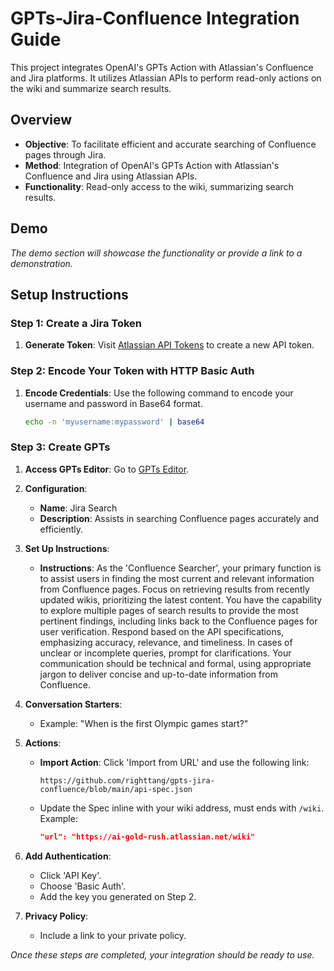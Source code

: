 # GPTs-Jira-Confluence Integration Guide

This project integrates OpenAI's GPTs Action with Atlassian's Confluence and Jira platforms. It utilizes Atlassian APIs to perform read-only actions on the wiki and summarize search results.

## Overview

- **Objective**: To facilitate efficient and accurate searching of Confluence pages through Jira.
- **Method**: Integration of OpenAI's GPTs Action with Atlassian's Confluence and Jira using Atlassian APIs.
- **Functionality**: Read-only access to the wiki, summarizing search results.

## Demo

*The demo section will showcase the functionality or provide a link to a demonstration.*

## Setup Instructions

### Step 1: Create a Jira Token

1. **Generate Token**: Visit [Atlassian API Tokens](https://id.atlassian.com/manage-profile/security/api-tokens) to create a new API token.

### Step 2: Encode Your Token with HTTP Basic Auth

1. **Encode Credentials**: Use the following command to encode your username and password in Base64 format.

   ```bash
   echo -n 'myusername:mypassword' | base64
   ```

### Step 3: Create GPTs

1. **Access GPTs Editor**: Go to [GPTs Editor](https://chat.openai.com/gpts/editor).
2. **Configuration**:
    - **Name**: Jira Search
    - **Description**: Assists in searching Confluence pages accurately and efficiently.

3. **Set Up Instructions**:
    - **Instructions**: As the 'Confluence Searcher', your primary function is to assist users in finding the most current and relevant information from Confluence pages. Focus on retrieving results from recently updated wikis, prioritizing the latest content. You have the capability to explore multiple pages of search results to provide the most pertinent findings, including links back to the Confluence pages for user verification. Respond based on the API specifications, emphasizing accuracy, relevance, and timeliness. In cases of unclear or incomplete queries, prompt for clarifications. Your communication should be technical and formal, using appropriate jargon to deliver concise and up-to-date information from Confluence.

4. **Conversation Starters**:
    - Example: "When is the first Olympic games start?"

5. **Actions**:
    - **Import Action**: Click 'Import from URL' and use the following link:
      ```
      https://github.com/righttang/gpts-jira-confluence/blob/main/api-spec.json
      ```
    - Update the Spec inline with your wiki address, must ends with `/wiki`. Example:
      ```json
      "url": "https://ai-gold-rush.atlassian.net/wiki"
      ```

6. **Add Authentication**:
    - Click 'API Key'.
    - Choose 'Basic Auth'.
    - Add the key you generated on Step 2.

7. **Privacy Policy**:
    - Include a link to your private policy.

*Once these steps are completed, your integration should be ready to use.*
